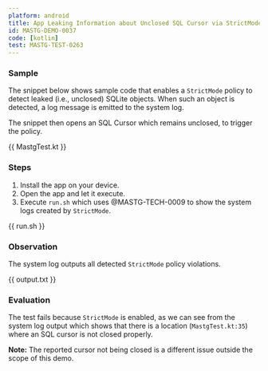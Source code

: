 ```yaml
---
platform: android
title: App Leaking Information about Unclosed SQL Cursor via StrictMode
id: MASTG-DEMO-0037
code: [kotlin]
test: MASTG-TEST-0263
---
```


### Sample

The snippet below shows sample code that enables a `StrictMode` policy to detect leaked (i.e., unclosed) SQLite objects. When such an object is detected, a log message is emitted to the system log.

The snippet then opens an SQL Cursor which remains unclosed, to trigger the policy.

{{ MastgTest.kt }}

### Steps

1. Install the app on your device.
2. Open the app and let it execute.
3. Execute `run.sh` which uses @MASTG-TECH-0009 to show the system logs created by `StrictMode`.

{{ run.sh }}

### Observation

The system log outputs all detected `StrictMode` policy violations.

{{ output.txt }}

### Evaluation

The test fails because `StrictMode` is enabled, as we can see from the system log output which shows that there is a location (`MastgTest.kt:35`) where an SQL cursor is not closed properly.

**Note:** The reported cursor not being closed is a different issue outside the scope of this demo.
